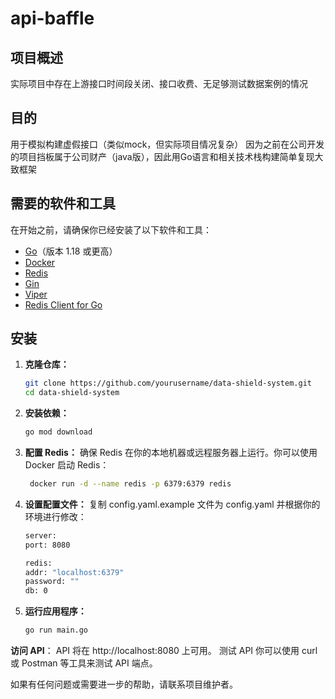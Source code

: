 # api-baffle
## 项目概述
实际项目中存在上游接口时间段关闭、接口收费、无足够测试数据案例的情况

## 目的
用于模拟构建虚假接口（类似mock，但实际项目情况复杂）
因为之前在公司开发的项目挡板属于公司财产（java版），因此用Go语言和相关技术栈构建简单复现大致框架

## 需要的软件和工具

在开始之前，请确保你已经安装了以下软件和工具：

- [Go](https://golang.org/)（版本 1.18 或更高）
- [Docker](https://www.docker.com/)
- [Redis](https://redis.io/)
- [Gin](https://gin-gonic.com/)
- [Viper](https://github.com/spf13/viper)
- [Redis Client for Go](https://github.com/go-redis/redis/v9)

## 安装

1. **克隆仓库：**

   ```bash
   git clone https://github.com/yourusername/data-shield-system.git
   cd data-shield-system
2. **安装依赖：**
    ```bash
    go mod download
3. **配置 Redis：**
确保 Redis 在你的本地机器或远程服务器上运行。你可以使用 Docker 启动 Redis：
   ```bash
    docker run -d --name redis -p 6379:6379 redis
4. **设置配置文件：**
复制 config.yaml.example 文件为 config.yaml 并根据你的环境进行修改：
    ```bash
    server:
    port: 8080

    redis:
    addr: "localhost:6379"
    password: ""
    db: 0
4. **运行应用程序：**
    ```bash
    go run main.go
**访问 API**： API 将在 http://localhost:8080 上可用。
测试 API
你可以使用 curl 或 Postman 等工具来测试 API 端点。

如果有任何问题或需要进一步的帮助，请联系项目维护者。